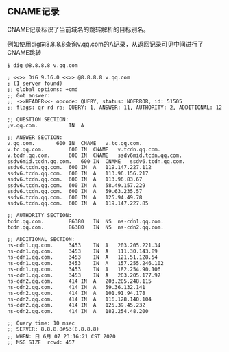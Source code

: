 ## CNAME记录 

CNAME记录标识了当前域名的跳转解析的目标别名。

例如使用dig向8.8.8.8查询v.qq.com的A记录，从返回记录可见中间进行了CNAME跳转

    $ dig @8.8.8.8 v.qq.com       

    ; <<>> DiG 9.16.0 <<>> @8.8.8.8 v.qq.com
    ; (1 server found)
    ;; global options: +cmd
    ;; Got answer:
    ;; ->>HEADER<<- opcode: QUERY, status: NOERROR, id: 51505
    ;; flags: qr rd ra; QUERY: 1, ANSWER: 11, AUTHORITY: 2, ADDITIONAL: 12

    ;; QUESTION SECTION:
    ;v.qq.com.          IN  A

    ;; ANSWER SECTION:
    v.qq.com.       600 IN  CNAME   v.tc.qq.com.
    v.tc.qq.com.        600 IN  CNAME   v.tcdn.qq.com.
    v.tcdn.qq.com.      600 IN  CNAME   ssdv6mid.tcdn.qq.com.
    ssdv6mid.tcdn.qq.com.   600 IN  CNAME   ssdv6.tcdn.qq.com.
    ssdv6.tcdn.qq.com.  600 IN  A   119.147.227.112
    ssdv6.tcdn.qq.com.  600 IN  A   113.96.156.217
    ssdv6.tcdn.qq.com.  600 IN  A   113.96.83.67
    ssdv6.tcdn.qq.com.  600 IN  A   58.49.157.229
    ssdv6.tcdn.qq.com.  600 IN  A   59.63.235.57
    ssdv6.tcdn.qq.com.  600 IN  A   125.94.49.78
    ssdv6.tcdn.qq.com.  600 IN  A   119.147.227.85

    ;; AUTHORITY SECTION:
    tcdn.qq.com.        86380   IN  NS  ns-cdn1.qq.com.
    tcdn.qq.com.        86380   IN  NS  ns-cdn2.qq.com.

    ;; ADDITIONAL SECTION:
    ns-cdn1.qq.com.     3453    IN  A   203.205.221.34
    ns-cdn1.qq.com.     3453    IN  A   111.30.143.89
    ns-cdn1.qq.com.     3453    IN  A   121.51.128.54
    ns-cdn1.qq.com.     3453    IN  A   157.255.246.102
    ns-cdn1.qq.com.     3453    IN  A   182.254.90.106
    ns-cdn1.qq.com.     3453    IN  A   203.205.177.97
    ns-cdn2.qq.com.     414 IN  A   203.205.248.115
    ns-cdn2.qq.com.     414 IN  A   59.36.132.141
    ns-cdn2.qq.com.     414 IN  A   101.91.94.178
    ns-cdn2.qq.com.     414 IN  A   116.128.140.104
    ns-cdn2.qq.com.     414 IN  A   125.39.45.232
    ns-cdn2.qq.com.     414 IN  A   182.254.48.200

    ;; Query time: 10 msec
    ;; SERVER: 8.8.8.8#53(8.8.8.8)
    ;; WHEN: 日 6月 07 23:16:21 CST 2020
    ;; MSG SIZE  rcvd: 457
